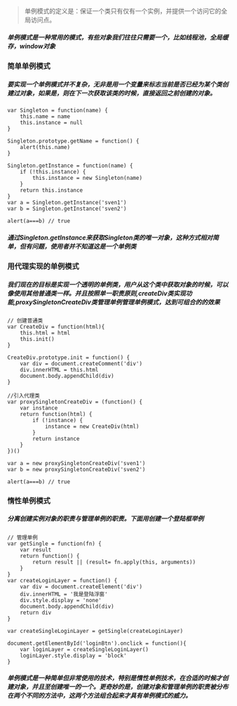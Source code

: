> 单例模式的定义是：保证一个类只有仅有一个实例，并提供一个访问它的全局访问点。

##### 单例模式是一种常用的模式，有些对象我们往往只需要一个，比如线程池，全局缓存，window对象


### 简单单例模式
##### 要实现一个单例模式并不复杂，无非是用一个变量来标志当前是否已经为某个类创建过对象，如果是，则在下一次获取该类的时候，直接返回之前创建的对象。

```
var Singleton = function(name) {
	this.name = name
	this.instance = null
}

Singleton.prototype.getName = function() {
	alert(this.name)
}

Singleton.getInstance = function(name) {
	if (!this.instance) {
		this.instance = new Singleton(name)
	}
	return this.instance
}
var a = Singleton.getInstance('sven1')
var b = Singleton.getInstance('sven2')  

alert(a===b) // true
```

##### 通过Singleton.getInstance来获取Singleton类的唯一对象，这种方式相对简单，但有问题，使用者并不知道这是一个单例类

### 用代理实现的单例模式

##### 我们现在的目标是实现一个透明的单例类，用户从这个类中获取对象的时候，可以像使用其他普通类一样。并且按照单一职责原则,createDiv类实现功能,proxySingletonCreateDiv类管理单例管理单例模式，达到可组合的的效果

```
// 创建普通类
var CreateDiv = function(html){
	this.html = html
	this.init()
}

CreateDiv.prototype.init = function() {
	var div = document.createComment('div')
	div.innerHTML = this.html
	document.body.appendChild(div)
}

//引入代理类
var proxySingletonCreateDiv = (function() {
	var instance
	return function(html) {
		if (!instance) {
			instance = new CreateDiv(html)
		}
		return instance
	}
})()

var a = new proxySingletonCreateDiv('sven1')
var b = new proxySingletonCreateDiv('sven2')  

alert(a===b) // true
```

### 惰性单例模式

##### 分离创建实例对象的职责与管理单例的职责。下面用创建一个登陆框举例

```
// 管理单例
var getSingle = function(fn) {
	var result
	return function() {
		return result || (result= fn.apply(this, arguments))
	}
}
var createLoginLayer = function() {
	var div = document.createElement('div')
	div.innerHTML = '我是登陆浮窗'
	div.style.display = 'none'
	document.body.appendChild(div)
	return div
}

var createSingleLoginLayer = getSingle(createLoginLayer)

document.getElementById('loginBtn').onclick = function(){
	var loginLayer = createSingleLoginLayer()
	loginLayer.style.display = 'block'
}
```

##### 单例模式是一种简单但非常使用的技术，特别是惰性单例技术，在合适的时候才创建对象，并且至创建唯一的一个。更奇妙的是，创建对象和管理单例的职责被分布在两个不同的方法中，这两个方法组合起来才具有单例模式的威力。
